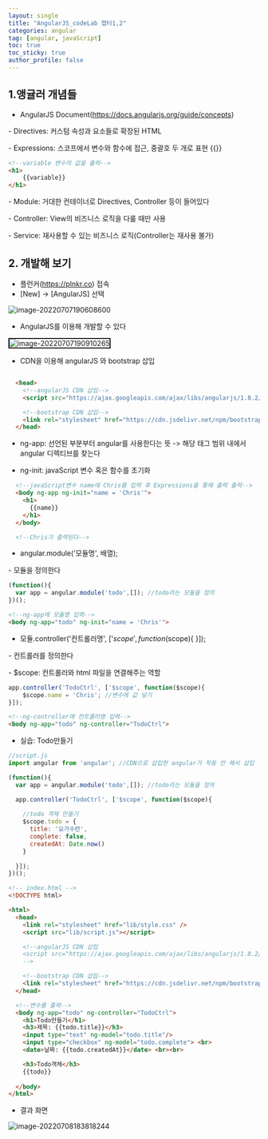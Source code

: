 ```yaml
---
layout: single
title: "AngularJS_codeLab 챕터1,2"
categories: angular
tag: [angular, javaScript]
toc: true
toc_sticky: true
author_profile: false
---
```

## 1.앵귤러 개념들

* AngularJS Document(https://docs.angularjs.org/guide/concepts)

\- Directives: 커스텀 속성과 요소들로 확장된 HTML

\- Expressions: 스코프에서 변수와 함수에 접근, 중괄호 두 개로 표현 {{}}

```html
<!--variable 변수의 값을 출력-->
<h1>  
    {{variable}}
</h1>
```

\- Module: 거대한 컨테이너로 Directives, Controller 등이 들어있다

\- Controller: View의 비즈니스 로직을 다룰 때만 사용

\- Service: 재사용할 수 있는 비즈니스 로직(Controller는 재사용 불가)



## 2. 개발해 보기

* 플런커(https://plnkr.co) 접속
* [New] -> [AngularJS] 선택

![image-20220707190608600](C:\Users\KimSangMin\AppData\Roaming\Typora\typora-user-images\image-20220707190608600.png)



* AngularJS를 이용해 개발할 수 있다

<img src="C:\Users\KimSangMin\AppData\Roaming\Typora\typora-user-images\image-20220707190910265.png" alt="image-20220707190910265" style="border:2px solid;" />



* CDN을 이용해 angularJS 와 bootstrap 삽입

```html

  <head>
    <!--angularJS CDN 삽입-->
    <script src="https://ajax.googleapis.com/ajax/libs/angularjs/1.8.2/angular.min.js"></script>

    <!--bootstrap CDN 삽입-->
    <link rel="stylesheet" href="https://cdn.jsdelivr.net/npm/bootstrap@5.1.3/dist/css/bootstrap.min.css"/>
  </head>
```

* ng-app: 선언된 부분부터 angular를 사용한다는 뜻 -> 해당 태그 범위 내에서 angular 디렉티브를 찾는다

* ng-init: javaScript 변수 혹은 함수를 초기화

```html
  <!--javaScript변수 name에 Chris를 입력 후 Expressions을 통해 출력 출력-->
  <body ng-app ng-init="name = 'Chris'">
    <h1>
      {{name}}
    </h1>
  </body>

  <!--Chris가 출력된다-->
```



* angular.module('모듈명', 배열);

\- 모듈을 정의한다

```javascript
(function(){
  var app = angular.module('todo',[]); //todo라는 모듈을 정의
})();
```

```html
<!--ng-app에 모듈명 입력-->
<body ng-app="todo" ng-init="name = 'Chris'">
```



* 모듈.controller('컨트롤러명', ['$scope', function($scope){   }]);

\- 컨트롤러를 정의한다

\- $scope: 컨트롤러와 html 파일을 연결해주는 역할

```javascript
app.controller('TodoCtrl', ['$scope', function($scope){   
    $scope.name = 'Chris'; //변수에 값 넣기
}]);
```

```html
<!--ng-controller에 컨트롤러명 입력-->
<body ng-app="todo" ng-controller="TodoCtrl">
```





* 실습: Todo만들기

```javascript
//script.js
import angular from 'angular'; //CDN으로 삽입한 angular가 작동 안 해서 삽입

(function(){
  var app = angular.module('todo',[]); //todo라는 모듈을 정의

  app.controller('TodoCtrl', ['$scope', function($scope){   
    
    //todo 객체 만들기
    $scope.todo = {
      title: '요가수련',
      complete: false,
      createdAt: Date.now()
    }
    
  }]);
})();
```

```html
<!-- index.html -->
<!DOCTYPE html>

<html>
  <head>
    <link rel="stylesheet" href="lib/style.css" />
    <script src="lib/script.js"></script>

    <!--angularJS CDN 삽입
    <script src="https://ajax.googleapis.com/ajax/libs/angularjs/1.8.2/angular.min.js"></script>
    -->

    <!--bootstrap CDN 삽입-->
    <link rel="stylesheet" href="https://cdn.jsdelivr.net/npm/bootstrap@5.1.3/dist/css/bootstrap.min.css"/>
  </head>

  <!--변수를 출력-->
  <body ng-app="todo" ng-controller="TodoCtrl">
    <h1>Todo만들기</h1>
    <h3>제목: {{todo.title}}</h3>
    <input type="text" ng-model="todo.title"/>
    <input type="checkbox" ng-model="todo.complete"> <br>
    <date>날짜: {{todo.createdAt}}</date> <br><br>

    <h3>Todo객체</h3>
    {{todo}}
    
  </body>
</html>
```

* 결과 화면

![image-20220708183818244](C:\Users\KimSangMin\AppData\Roaming\Typora\typora-user-images\image-20220708183818244.png)



